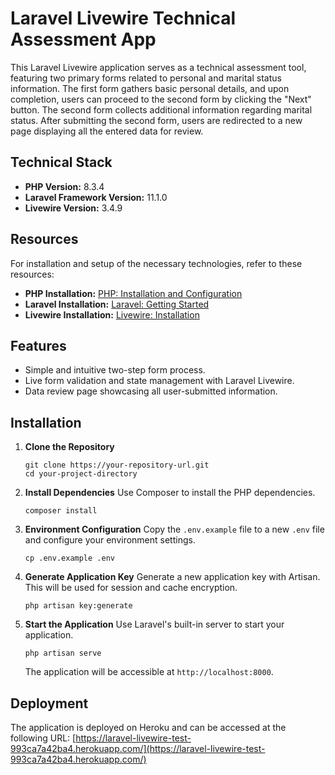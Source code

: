 # Laravel Livewire Technical Assessment App

This Laravel Livewire application serves as a technical assessment tool, featuring two primary forms related to personal and marital status information. The first form gathers basic personal details, and upon completion, users can proceed to the second form by clicking the "Next" button. The second form collects additional information regarding marital status. After submitting the second form, users are redirected to a new page displaying all the entered data for review.

## Technical Stack
- **PHP Version:** 8.3.4
- **Laravel Framework Version:** 11.1.0
- **Livewire Version:** 3.4.9

## Resources
For installation and setup of the necessary technologies, refer to these resources:

- **PHP Installation:** [PHP: Installation and Configuration](https://www.php.net/manual/en/install.php)
- **Laravel Installation:** [Laravel: Getting Started](https://laravel.com/docs/9.x/installation)
- **Livewire Installation:** [Livewire: Installation](https://laravel-livewire.com/docs/2.x/quickstart)

## Features
- Simple and intuitive two-step form process.
- Live form validation and state management with Laravel Livewire.
- Data review page showcasing all user-submitted information.

## Installation

1. **Clone the Repository**
   ```
   git clone https://your-repository-url.git
   cd your-project-directory
   ```

2. **Install Dependencies**
   Use Composer to install the PHP dependencies.
   ```
   composer install
   ```

3. **Environment Configuration**
   Copy the `.env.example` file to a new `.env` file and configure your environment settings.
   ```
   cp .env.example .env
   ```

4. **Generate Application Key**
   Generate a new application key with Artisan. This will be used for session and cache encryption.
   ```
   php artisan key:generate
   ```

5. **Start the Application**
   Use Laravel's built-in server to start your application.
   ```
   php artisan serve
   ```
   The application will be accessible at `http://localhost:8000`.

## Deployment
The application is deployed on Heroku and can be accessed at the following URL:
[https://laravel-livewire-test-993ca7a42ba4.herokuapp.com/](https://laravel-livewire-test-993ca7a42ba4.herokuapp.com/)
